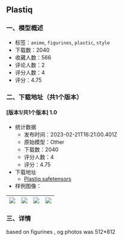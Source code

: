 ## Plastiq
### 一、模型概述

- 标签：`anime`, `figurines`, `plastic`, `style`
- 下载数：2040
- 收藏人数：566
- 评论人数：2
- 评分人数：4
- 评分：4.75

### 二、下载地址（共1个版本）

#### [版本1/共1个版本] 1.0

- 统计数据
  - 发布时间：2023-02-21T16:21:00.401Z
  - 原始模型：Other
  - 下载数：2040
  - 评分人数：4
  - 评分：4.75
- 下载地址
  - [Plastiq.safetensors](https://civitai.com/api/download/models/13573)
- 样例图像：

| <img src="https://image.civitai.com/xG1nkqKTMzGDvpLrqFT7WA/3638dd12-ee1f-4fe4-01b6-cf2c89f3eb00/width=450/131262.jpeg" /> | <img src="https://image.civitai.com/xG1nkqKTMzGDvpLrqFT7WA/53f965a3-d245-4ae7-318a-93eb8badd800/width=450/131272.jpeg" /> | <img src="https://image.civitai.com/xG1nkqKTMzGDvpLrqFT7WA/8dd5a748-c812-420d-7e0e-aa9cbb443900/width=450/131270.jpeg" /> | <img src="https://image.civitai.com/xG1nkqKTMzGDvpLrqFT7WA/4458f7b0-bddb-43c2-8f30-d6e14caf4500/width=450/131268.jpeg" /> |
| ---- | ---- | ---- | ---- |


### 三、详情
<p>based on figurines , og photos was 512*812</p>